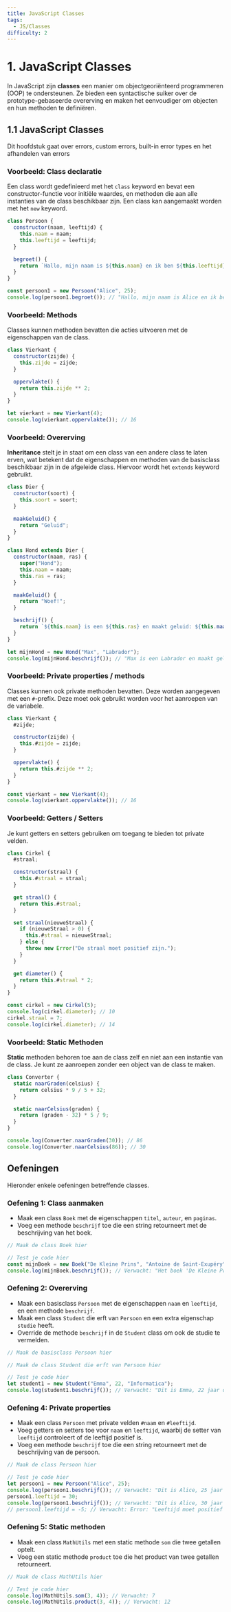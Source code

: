 ```yaml
---
title: JavaScript Classes
tags:
  - JS/Classes
difficulty: 2
---
```


# 1. JavaScript Classes
In JavaScript zijn **classes** een manier om objectgeoriënteerd programmeren (OOP) te ondersteunen. Ze bieden een syntactische suiker over de prototype-gebaseerde overerving en maken het eenvoudiger om objecten en hun methoden te definiëren.

## 1.1 JavaScript Classes
Dit hoofdstuk gaat over errors, custom errors, built-in error types en het afhandelen van errors

### Voorbeeld: Class declaratie
Een class wordt gedefinieerd met het `class` keyword en bevat een constructor-functie voor initiële waardes, en methoden die aan alle instanties van de class beschikbaar zijn. Een class kan aangemaakt worden met het `new` keyword.

```javascript
class Persoon {
  constructor(naam, leeftijd) {
    this.naam = naam;
    this.leeftijd = leeftijd;
  }

  begroet() {
    return `Hallo, mijn naam is ${this.naam} en ik ben ${this.leeftijd} jaar oud.`;
  }
}

const persoon1 = new Persoon("Alice", 25);
console.log(persoon1.begroet()); // "Hallo, mijn naam is Alice en ik ben 25 jaar oud."
```

### Voorbeeld: Methods
Classes kunnen methoden bevatten die acties uitvoeren met de eigenschappen van de class.

```javascript
class Vierkant {
  constructor(zijde) {
    this.zijde = zijde;
  }

  oppervlakte() {
    return this.zijde ** 2;
  }
}

let vierkant = new Vierkant(4);
console.log(vierkant.oppervlakte()); // 16
```

### Voorbeeld: Overerving
**Inheritance** stelt je in staat om een class van een andere class te laten erven, wat betekent dat de eigenschappen en methoden van de basisclass beschikbaar zijn in de afgeleide class. Hiervoor wordt het `extends` keyword gebruikt.

```javascript
class Dier {
  constructor(soort) {
    this.soort = soort;
  }

  maakGeluid() {
    return "Geluid";
  }
}

class Hond extends Dier {
  constructor(naam, ras) {
    super("Hond");
    this.naam = naam;
    this.ras = ras;
  }

  maakGeluid() {
    return "Woef!";
  }

  beschrijf() {
    return `${this.naam} is een ${this.ras} en maakt geluid: ${this.maakGeluid()}}`;
  }
}

let mijnHond = new Hond("Max", "Labrador");
console.log(mijnHond.beschrijf()); // "Max is een Labrador en maakt geluid: Woef!"
```

### Voorbeeld: Private properties / methods
Classes kunnen ook private methoden bevatten. Deze worden aangegeven met een `#`-prefix. Deze moet ook gebruikt worden voor het aanroepen van de variabele.

```javascript
class Vierkant {
  #zijde;

  constructor(zijde) {
    this.#zijde = zijde;
  }

  oppervlakte() {
    return this.#zijde ** 2;
  }
}

const vierkant = new Vierkant(4);
console.log(vierkant.oppervlakte()); // 16
```

### Voorbeeld: Getters / Setters
Je kunt getters en setters gebruiken om toegang te bieden tot private velden.

```javascript
class Cirkel {
  #straal;

  constructor(straal) {
    this.#straal = straal;
  }

  get straal() {
    return this.#straal;
  }

  set straal(nieuweStraal) {
    if (nieuweStraal > 0) {
      this.#straal = nieuweStraal;
    } else {
      throw new Error("De straal moet positief zijn.");
    }
  }

  get diameter() {
    return this.#straal * 2;
  }
}

const cirkel = new Cirkel(5);
console.log(cirkel.diameter); // 10
cirkel.straal = 7;
console.log(cirkel.diameter); // 14
```

### Voorbeeld: Static Methoden
**Static** methoden behoren toe aan de class zelf en niet aan een instantie van de class. Je kunt ze aanroepen zonder een object van de class te maken.

```javascript
class Converter {
  static naarGraden(celsius) {
    return celsius * 9 / 5 + 32;
  }

  static naarCelsius(graden) {
    return (graden - 32) * 5 / 9;
  }
}

console.log(Converter.naarGraden(30)); // 86
console.log(Converter.naarCelsius(86)); // 30
```

## Oefeningen
Hieronder enkele oefeningen betreffende classes.

### Oefening 1: Class aanmaken
- Maak een class `Boek` met de eigenschappen `titel`, `auteur`, en `paginas`. 
- Voeg een methode `beschrijf` toe die een string retourneert met de beschrijving van het boek.

```javascript runner
// Maak de class Boek hier

// Test je code hier
const mijnBoek = new Boek("De Kleine Prins", "Antoine de Saint-Exupéry", 96);
console.log(mijnBoek.beschrijf()); // Verwacht: "Het boek 'De Kleine Prins' is geschreven door Antoine en heeft 96 pagina's."
```

### Oefening 2: Overerving
- Maak een basisclass `Persoon` met de eigenschappen `naam` en `leeftijd`, en een methode `beschrijf`.
- Maak een class `Student` die erft van `Persoon` en een extra eigenschap `studie` heeft. 
- Override de methode `beschrijf` in de `Student` class om ook de studie te vermelden.

```javascript runner
// Maak de basisclass Persoon hier

// Maak de class Student die erft van Persoon hier

// Test je code hier
let student1 = new Student("Emma", 22, "Informatica");
console.log(student1.beschrijf()); // Verwacht: "Dit is Emma, 22 jaar oud. Zij/hij studeert Informatica."
```

### Oefening 4: Private properties
- Maak een class `Persoon` met private velden `#naam` en `#leeftijd`. 
- Voeg getters en setters toe voor `naam` en `leeftijd`, waarbij de setter van `leeftijd` controleert of de leeftijd positief is. 
- Voeg een methode `beschrijf` toe die een string retourneert met de beschrijving van de persoon.

```javascript runner
// Maak de class Persoon hier

// Test je code hier
let persoon1 = new Persoon("Alice", 25);
console.log(persoon1.beschrijf()); // Verwacht: "Dit is Alice, 25 jaar oud."
persoon1.leeftijd = 30;
console.log(persoon1.beschrijf()); // Verwacht: "Dit is Alice, 30 jaar oud."
// persoon1.leeftijd = -5; // Verwacht: Error: "Leeftijd moet positief zijn."

```

### Oefening 5: Static methoden
- Maak een class `MathUtils` met een static methode `som` die twee getallen optelt. 
- Voeg een static methode `product` toe die het product van twee getallen retourneert.

```javascript runner
// Maak de class MathUtils hier

// Test je code hier
console.log(MathUtils.som(3, 4)); // Verwacht: 7
console.log(MathUtils.product(3, 4)); // Verwacht: 12

```


